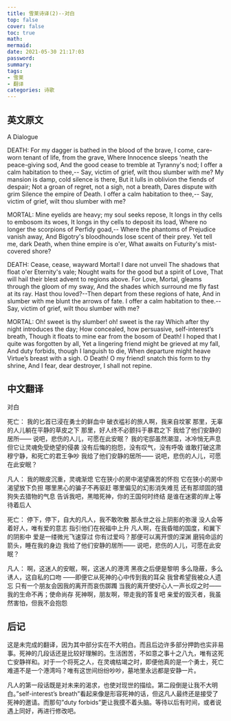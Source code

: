 ```yaml
---
title: 雪莱诗译(2)--对白
top: false
cover: false
toc: true
math:
mermaid:
date: 2021-05-30 21:17:03
password:
summary:
tags: 
- 雪莱
- 翻译
categories: 诗歌
---
```


## 英文原文
A Dialogue


DEATH:
For my dagger is bathed in the blood of the brave,
I come, care-worn tenant of life, from the grave,
Where Innocence sleeps 'neath the peace-giving sod,
And the good cease to tremble at Tyranny's nod;
I offer a calm habitation to thee,--
Say, victim of grief, wilt thou slumber with me?
My mansion is damp, cold silence is there,
But it lulls in oblivion the fiends of despair;
Not a groan of regret, not a sigh, not a breath,
Dares dispute with grim Silence the empire of Death.
I offer a calm habitation to thee,--
Say, victim of grief, wilt thou slumber with me?


MORTAL:
Mine eyelids are heavy; my soul seeks repose,
It longs in thy cells to embosom its woes,
It longs in thy cells to deposit its load,
Where no longer the scorpions of Perfidy goad,--
Where the phantoms of Prejudice vanish away,
And Bigotry's bloodhounds lose scent of their prey.
Yet tell me, dark Death, when thine empire is o'er,
What awaits on Futurity's mist-covered shore?


DEATH:
Cease, cease, wayward Mortal! I dare not unveil
The shadows that float o'er Eternity's vale;
Nought waits for the good but a spirit of Love,
That will hail their blest advent to regions above.
For Love, Mortal, gleams through the gloom of my sway,
And the shades which surround me fly fast at its ray.
Hast thou loved?--Then depart from these regions of hate,
And in slumber with me blunt the arrows of fate.
I offer a calm habitation to thee.--
Say, victim of grief, wilt thou slumber with me?


MORTAL:
Oh! sweet is thy slumber! oh! sweet is the ray
Which after thy night introduces the day;
How concealed, how persuasive, self-interest’s breath,
Though it floats to mine ear from the bosom of Death!
I hoped that I quite was forgotten by all,
Yet a lingering friend might be grieved at my fall,
And duty forbids, though I languish to die,
When departure might heave Virtue’s breast with a sigh.
O Death! O my friend! snatch this form to thy shrine,
And I fear, dear destroyer, I shall not repine.

## 中文翻译
对白


死亡：
我的匕首已浸在勇士的鲜血中
破衣褴衫的旅人啊，我来自坟冢
那里，无辜的人儿躺在平静的草皮之下
那里，好人终不必颤抖于暴君之下
我给了他们安静的居所——
说吧，悲伤的人儿，可愿在此安眠？
我的宅邸虽然潮湿，冰冷悄无声息
但它让灵魂免受绝望的侵袭
没有后悔的抱怨，没有叹气，没有呼吸
谁敢打破这肃穆宁静，和死亡的君王争吵
我给了他们安静的居所——
说吧，悲伤的人儿，可愿在此安眠？


凡人：
我的眼皮沉重，灵魂渐熄
它在狭小的房中渴望痛苦的怀抱
它在狭小的房中渴望放下负担
哪里黑心的骗子不再驱赶
哪里偏见的幻影消失难觅
还有那顽固的猎狗失去猎物的气息
告诉我吧，黑暗死神，你的王国何时终结
是谁在迷雾的岸上等待着后人


死亡：
停下，停下，自大的凡人，我不敢吹散
那永世之谷上阴影的弥漫
没人会等着好人，唯有爱的意志
指引他们在祝福中上升
凡人啊，在我昏暗的国度，和翼下的阴影中
爱是一缕微光飞速穿过
你有过爱吗？那便可以离开恨的深渊
磨钝命运的箭头，睡在我的身边
我给了他们安静的居所——
说吧，悲伤的人儿，可愿在此安眠？


凡人：
啊，这迷人的安眠，啊，这迷人的港湾
黑夜之后便是黎明
多么隐蔽，多么诱人，这自私的口吻
——即便它从死神的心中传到我的耳朵
我曾希望我被众人遗忘
只有一个朋友会因我的离开而哀伤踯躅
当我的离开使好心人一声长叹之时——
我的生命不再；使命尚存
死神啊，朋友啊，带走我的答复吧
亲爱的毁灭者，我虽然害怕，但我不会抱怨



## 后记
这是未完成的翻译，因为其中部分实在不大明白。而且后边许多部分押韵也实非易事。死神的几段话还是比较好理解的。生活困苦，不如意之事十之八九，唯有这死亡安静祥和。对于一个将死之人，在灵魂枯竭之时，即便他真的是一个勇士，死亡难道不是一个港湾吗？唯有这世间纷纷吵吵，墓地里永远都是安静一片。


凡人的第一段话既是对未来的渴求，也使对现世的描绘。第二段倒是让我不大明白。”self-interest’s breath”看起来像是形容死神的话，但这凡人最终还是接受了死神的邀请。而那句”duty forbids”更让我摸不着头脑。等待以后有时间，或者说遇上同好，再进行修改吧。

